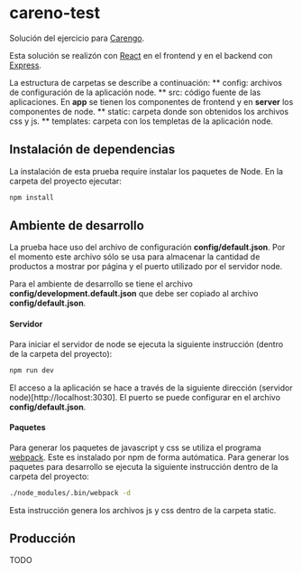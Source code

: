 # careno-test
Solución del ejercicio para [Carengo](https://github.com/carengo/test-feed).

Esta solución se realizón con [React](https://reactjs.org/) en el frontend y en el backend con [Express](https://expressjs.com/).

La estructura de carpetas se describe a continuación:
** config: archivos de configuración de la aplicación node.
** src: código fuente de las aplicaciones. En **app** se tienen los componentes de frontend y en **server** los componentes de node.
** static: carpeta donde son obtenidos los archivos css y js.
** templates: carpeta con los templetas de la aplicación node.

## Instalación de dependencias
La instalación de esta prueba require instalar los paquetes de Node. En la carpeta del proyecto ejecutar:
```bash
npm install
```

## Ambiente de desarrollo
La prueba hace uso del archivo de configuración **config/default.json**. Por el momento este archivo sólo se usa para almacenar la cantidad de productos a mostrar por página y el puerto utilizado por el servidor node.

Para el ambiente de desarrollo se tiene el archivo **config/development.default.json** que debe ser copiado al archivo **config/default.json**.

#### Servidor
Para iniciar el servidor de node se ejecuta la siguiente instrucción (dentro de la carpeta del proyecto):
```bash
npm run dev
```

El acceso a la aplicación se hace a través de la siguiente dirección (servidor node)[http://localhost:3030]. El puerto se puede configurar en el archivo **config/default.json**.

#### Paquetes
Para generar los paquetes de javascript y css se utiliza el programa [webpack](https://webpack.js.org/). Este es instalado por npm de forma autómatica. Para generar los paquetes para desarrollo se ejecuta la siguiente instrucción dentro de la carpeta del proyecto:
```bash
./node_modules/.bin/webpack -d
```
Esta instrucción genera los archivos js y css dentro de la carpeta static.

## Producción
TODO
